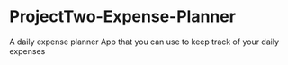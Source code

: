 # ProjectTwo-Expense-Planner
A daily expense planner App that you can use to keep track of your daily expenses
